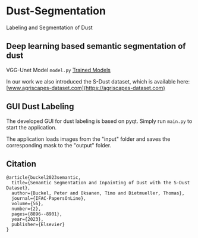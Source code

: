 # Dust-Segmentation
Labeling and Segmentation of Dust

##  Deep learning based semantic segmentation of dust
VGG-Unet Model 
`model.py`
[Trained Models](https://1drv.ms/u/s!AuEsiVyVPmXWdxLB1yQzbU9ucWU)

In our work we also introduced the S-Dust dataset, which is available here: [www.agriscapes-dataset.com](https://agriscapes-dataset.com)

##  GUI Dust Labeling
The developed GUI for dust labeling is based on pyqt.
Simply run `main.py` to start the application.

The application loads images from the "input" folder and saves the corresponding mask to the "output" folder.



## Citation
```
@article{buckel2023semantic,
  title={Semantic Segmentation and Inpainting of Dust with the S-Dust Dataset},
  author={Buckel, Peter and Oksanen, Timo and Dietmueller, Thomas},
  journal={IFAC-PapersOnLine},
  volume={56},
  number={2},
  pages={8896--8901},
  year={2023},
  publisher={Elsevier}
}
```
